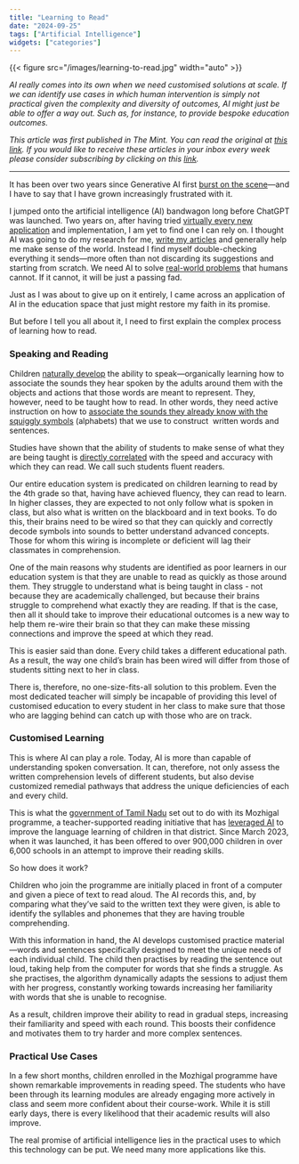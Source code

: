 ```yaml
---
title: "Learning to Read"
date: "2024-09-25"
tags: ["Artificial Intelligence"]
widgets: ["categories"]
---
```


{{< figure src="/images/learning-to-read.jpg" width="auto" >}}

_AI really comes into its own when we need customised solutions at scale. If we can identify use cases in which human intervention is simply not practical given the complexity and diversity of outcomes, AI might just be able to offer a way out. Such as, for instance, to provide bespoke education outcomes._

<!--more-->

_This article was first published in The Mint. You can read the original at [_this link_](https://www.livemint.com/opinion/online-views/ai-in-education-reading-comprehension-learning-outcomes-students-education-system-11727149735588.html). If you would like to receive these articles in your inbox every week please consider subscribing by clicking on this [link](https://paragraph.xyz/@exmachina)._

---

It has been over two years since Generative AI first [burst on the scene](https://toloka.ai/blog/history-of-generative-ai/)—and I have to say that I have grown increasingly frustrated with it.

I jumped onto the artificial intelligence (AI) bandwagon long before ChatGPT was launched. Two years on, after having tried [virtually every new application](http://exmachina.in/17/04/2024/getting-ai-to-work-for-you/) and implementation, I am yet to find one I can rely on. I thought AI was going to do my research for me, [write my articles](http://exmachina.in/18/10/2022/its-getting-real/) and generally help me make sense of the world. Instead I find myself double-checking everything it sends—more often than not discarding its suggestions and starting from scratch. We need AI to solve [real-world problems](http://exmachina.in/13/12/2023/ai-for-the-global-south/) that humans cannot. If it cannot, it will be just a passing fad.

Just as I was about to give up on it entirely, I came across an application of AI in the education space that just might restore my faith in its promise. 

But before I tell you all about it, I need to first explain the complex process of learning how to read.

### Speaking and Reading

Children [naturally develop](https://www.ncbi.nlm.nih.gov/pmc/articles/PMC7236655/) the ability to speak—organically learning how to associate the sounds they hear spoken by the adults around them with the objects and actions that those words are meant to represent. They, however, need to be taught how to read. In other words, they need active instruction on how to [associate the sounds they already know with the squiggly symbols](https://readingteacher.com/phonics-and-phonemic-awareness-understanding-their-importance-and-function/) (alphabets) that we use to construct  written words and sentences.

Studies have shown that the ability of students to make sense of what they are being taught is [directly correlated](https://ejournal.iainpalopo.ac.id/index.php/ideas/article/view/3676/2458) with the speed and accuracy with which they can read. We call such students fluent readers. 

Our entire education system is predicated on children learning to read by the 4th grade so that, having have achieved fluency, they can read to learn. In higher classes, they are expected to not only follow what is spoken in class, but also what is written on the blackboard and in text books. To do this, their brains need to be wired so that they can quickly and correctly decode symbols into sounds to better understand advanced concepts. Those for whom this wiring is incomplete or deficient will lag their classmates in comprehension.

One of the main reasons why students are identified as poor learners in our education system is that they are unable to read as quickly as those around them. They struggle to understand what is being taught in class - not because they are academically challenged, but because their brains struggle to comprehend what exactly they are reading. If that is the case, then all it should take to improve their educational outcomes is a new way to help them re-wire their brain so that they can make these missing connections and improve the speed at which they read.

This is easier said than done. Every child takes a different educational path. As a result, the way one child’s brain has been wired will differ from those of students sitting next to her in class.

There is, therefore, no one-size-fits-all solution to this problem. Even the most dedicated teacher will simply be incapable of providing this level of customised education to every student in her class to make sure that those who are lagging behind can catch up with those who are on track.

### Customised Learning

This is where AI can play a role. Today, AI is more than capable of understanding spoken conversation. It can, therefore, not only assess the written comprehension levels of different students, but also devise customized remedial pathways that address the unique deficiencies of each and every child.

This is what the [government of Tamil Nadu](https://www.ndtv.com/opinion/india-must-drink-more-than-ai-kool-aid-make-it-work-for-people-3859368) set out to do with its Mozhigal programme, a teacher-supported reading initiative that has [leveraged AI](https://indiaai.gov.in/article/kuthalam-government-school-implements-an-ai-based-language-lab-for-students) to improve the language learning of children in that district. Since March 2023, when it was launched, it has been offered to over 900,000 children in over 6,000 schools in an attempt to improve their reading skills.

So how does it work?

Children who join the programme are initially placed in front of a computer and given a piece of text to read aloud. The AI records this, and, by comparing what they’ve said to the written text they were given, is able to identify the syllables and phonemes that they are having trouble comprehending. 

With this information in hand, the AI develops customised practice material—words and sentences specifically designed to meet the unique needs of each individual child. The child then practises by reading the sentence out loud, taking help from the computer for words that she finds a struggle. As she practises, the algorithm dynamically adapts the sessions to adjust them with her progress, constantly working towards increasing her familiarity with words that she is unable to recognise.

As a result, children improve their ability to read in gradual steps, increasing their familiarity and speed with each round. This boosts their confidence and motivates them to try harder and more complex sentences.

### Practical Use Cases

In a few short months, children enrolled in the Mozhigal programme have shown remarkable improvements in reading speed. The students who have been through its learning modules are already engaging more actively in class and seem more confident about their course-work. While it is still early days, there is every likelihood that their academic results will also improve.

The real promise of artificial intelligence lies in the practical uses to which this technology can be put. We need many more applications like this.